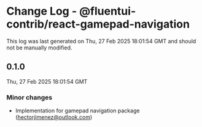 # Change Log - @fluentui-contrib/react-gamepad-navigation

This log was last generated on Thu, 27 Feb 2025 18:01:54 GMT and should not be manually modified.

<!-- Start content -->

## 0.1.0

Thu, 27 Feb 2025 18:01:54 GMT

### Minor changes

- Implementation for gamepad navigation package (hectorjimenez@outlook.com)
